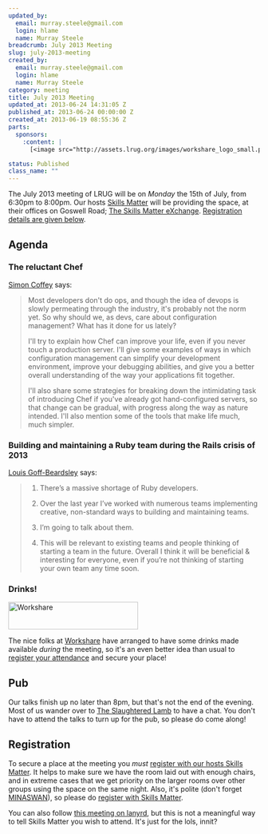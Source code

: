 ```yaml
--- 
updated_by: 
  email: murray.steele@gmail.com
  login: hlame
  name: Murray Steele
breadcrumb: July 2013 Meeting
slug: july-2013-meeting
created_by: 
  email: murray.steele@gmail.com
  login: hlame
  name: Murray Steele
category: meeting
title: July 2013 Meeting
updated_at: 2013-06-24 14:31:05 Z
published_at: 2013-06-24 00:00:00 Z
created_at: 2013-06-19 08:55:36 Z
parts: 
  sponsors: 
    :content: |
      [<image src="http://assets.lrug.org/images/workshare_logo_small.png" width="120" height="26" alt="Workshare" title="Workshare Logo"/>](http://www.workshare.com/)

status: Published
class_name: ""
---
```


The July 2013 meeting of LRUG will be on *Monday* the 15th of July, from 6:30pm to 8:00pm.  Our hosts [Skills Matter](http://skillsmatter.com/) will be providing the space, at their offices on Goswell Road; [The Skills Matter eXchange](http://skillsmatter.com/location-details/design-architecture/484/96).  <a href="#jul13registration">Registration details are given below</a>.

Agenda
------

### The reluctant Chef

[Simon Coffey](https://twitter.com/urbanautomaton) says:

> Most developers don't do ops, and though the idea of devops
> is slowly permeating through the industry, it's probably 
> not the norm yet. So why should we, as devs, care about 
> configuration management? What has it done for us lately?
>
> I'll try to explain how Chef can improve your life, even if
> you never touch a production server. I'll give some 
> examples of ways in which configuration management can 
> simplify your development environment, improve your 
> debugging abilities, and give you a better overall 
> understanding of the way your applications fit together. 
>
> I'll also share some strategies for breaking down the 
> intimidating task of introducing Chef if you've already got
> hand-configured servers, so that change can be gradual, 
> with progress along the way as nature intended. I'll also 
> mention some of the tools that make life much, much simpler.

### Building and maintaining a Ruby team during the Rails crisis of 2013

[Louis Goff-Beardsley](https://twitter.com/LouisRoR) says:

> 1. There’s a massive shortage of Ruby developers.
>
> 2. Over the last year I’ve worked with numerous teams 
>    implementing creative, non-standard ways to building and 
>    maintaining teams.
>
> 3. I’m going to talk about them.
>
> 4. This will be relevant to existing teams and people 
>    thinking of starting a team in the future. Overall I think
>    it will be beneficial & interesting for everyone, even if 
>    you’re not thinking of starting your own team any time soon.

### Drinks!

[<image src="http://assets.lrug.org/images/workshare_logo_medium.png" width="260" height="55" alt="Workshare" title="Workshare Logo"/>](http://www.workshare.com/)

The nice folks at [Workshare](http://www.workshare.com/) have arranged to have some drinks made available *during* the meeting, so it's an even better idea than usual to <a href="#jul13registration">register your attendance</a> and secure your place!

Pub
---

Our talks finish up no later than 8pm, but that's not the end of the evening.  Most of us wander over to [The Slaughtered Lamb](http://www.theslaughteredlambpub.com/) to have a chat.  You don't have to attend the talks to turn up for the pub, so please do come along!

Registration <a name="jul13registration">&nbsp;</a>
---------------------------------------------------

To secure a place at the meeting you *must* [register with our hosts Skills Matter](http://skillsmatter.com/event-details/home/lrug-hosts-simon-coffey-and-louis-goff-beardsley).  It helps to make sure we have the room laid out with enough chairs, and in extreme cases that we get priority on the larger rooms over other groups using the space on the same night.  Also, it's polite (don't forget [MINASWAN](http://oreilly.com/ruby/excerpts/ruby-learning-rails/ruby-glossary.html#I_indexterm_d1e32036)), so please do [register with Skills Matter](http://skillsmatter.com/event-details/home/lrug-hosts-simon-coffey-and-louis-goff-beardsley).

You can also follow [this meeting on lanyrd](http://lanyrd.com/2013/lrug-july/), but this is not a meaningful way to tell Skills Matter you wish to attend.  It's just for the lols, innit?
